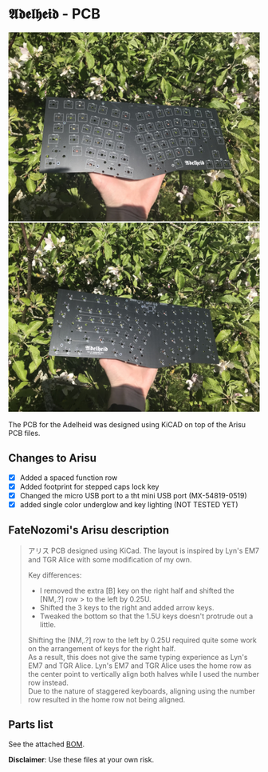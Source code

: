 # 𝕬𝖉𝖊𝖑𝖍𝖊𝖎𝖉 - PCB

![adelheid_pcb_top](../images/pcb_plain_top.jpg)  
![adelheid_pcb_bottom](../images/pcb_plain_bottom.jpg)

The PCB for the Adelheid was designed using KiCAD on top of the Arisu PCB files.

## Changes to Arisu

- [x] Added a spaced function row
- [x] Added footprint for stepped caps lock key
- [x] Changed the micro USB port to a tht mini USB port (MX-54819-0519)
- [x] added single color underglow and key lighting (NOT TESTED YET)

## FateNozomi's Arisu description

>アリス PCB designed using KiCad. The layout is inspired by Lyn's EM7 and TGR Alice with some modification of my own.
>
> Key differences:
>
> - I removed the extra [B] key on the right half and shifted the [NM,.?] row > to the left by 0.25U.
> - Shifted the 3 keys to the right and added arrow keys.
> - Tweaked the bottom so that the 1.5U keys doesn't protrude out a little.
>
> Shifting the [NM,.?] row to the left by 0.25U required quite some work on the arrangement of keys for the right half.  
> As a result, this does not give the same typing experience as Lyn's EM7 and TGR Alice.
> Lyn's EM7 and TGR Alice uses the home row as the center point to vertically align both halves while I used the number row instead.  
> Due to the nature of staggered keyboards, aligning using the number row resulted in the home row not being aligned.

## Parts list

See the attached [BOM](./adelheid.csv).

**Disclaimer**: Use these files at your own risk.
